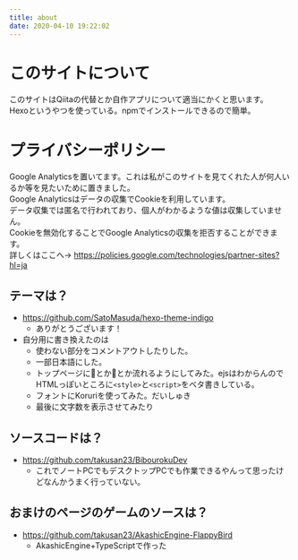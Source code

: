 ```yaml
---
title: about
date: 2020-04-10 19:22:02
---
```

# このサイトについて
このサイトはQiitaの代替とか自作アプリについて適当にかくと思います。  
Hexoというやつを使っている。npmでインストールできるので簡単。

# プライバシーポリシー
Google Analyticsを置いてます。これは私がこのサイトを見てくれた人が何人いるか等を見たいために置きました。  
Google Analyticsはデータの収集でCookieを利用しています。  
データ収集では匿名で行われており、個人がわかるような値は収集していません。  
Cookieを無効化することでGoogle Analyticsの収集を拒否することができます。  
詳しくはここへ→ https://policies.google.com/technologies/partner-sites?hl=ja

## テーマは？
- https://github.com/SatoMasuda/hexo-theme-indigo
    - ありがとうございます！
- 自分用に書き換えたのは
    - 使わない部分をコメントアウトしたりした。
    - 一部日本語にした。
    - トップページに🍣とか🥳とか流れるようにしてみた。ejsはわからんのでHTMLっぽいところに`<style>`と`<script>`をベタ書きしている。
    - フォントにKoruriを使ってみた。だいしゅき
    - 最後に文字数を表示させてみたり

## ソースコードは？
- https://github.com/takusan23/BibourokuDev
    - これでノートPCでもデスクトップPCでも作業できるやんって思ったけどなんかうまく行っていない。

## おまけのページのゲームのソースは？
- https://github.com/takusan23/AkashicEngine-FlappyBird
    - AkashicEngine+TypeScriptで作った
